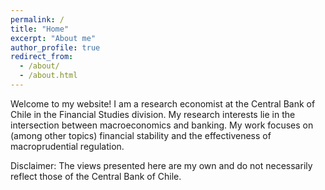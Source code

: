 ```yaml
---
permalink: /
title: "Home"
excerpt: "About me"
author_profile: true
redirect_from: 
  - /about/
  - /about.html
---
```


Welcome to my website! I am a research economist at the Central Bank of Chile in the Financial Studies division. My research interests lie in the intersection between macroeconomics and banking. My work focuses on (among other topics) financial stability and the effectiveness of macroprudential regulation.

Disclaimer: The views presented here are my own and do not necessarily reflect those of the Central Bank of Chile.
